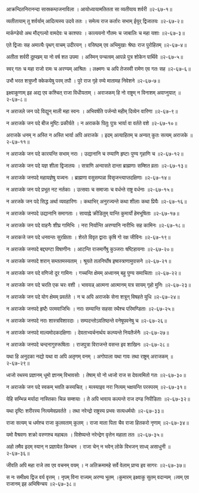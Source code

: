 आक्रन्दितनिरानन्दा सास्रकम्ठजनाविला ।
आयोध्यायामतितता सा व्यतीयाय शर्वरी ॥२-६७-१॥

व्यतीतायाम् तु शर्वर्याम् आदित्यस्य उदये ततः ।
समेत्य राज कर्तारः सभाम् ईयुर् द्विजातयः ॥२-६७-२॥

मार्कण्डेयो अथ मौद्गल्यो वामदेवः च काश्यपः ।
कात्ययनो गौतमः च जाबालिः च महा यशाः ॥२-६७-३॥

एते द्विजाः सह अमात्यैः पृथग् वाचम् उदीरयन् ।
वसिष्ठम् एव अभिमुखाः श्रेष्ठः राज पुरोहितम् ॥२-६७-४॥

अतीता शर्वरी दुह्खम् या नो वर्ष शत उपमा ।
अस्मिन् पन्चत्वम् आपन्ने पुत्र शोकेन पार्थिवे ॥२-६७-५॥

स्वर् गतः च महा राजो रामः च अरण्यम् आश्रितः ।
लक्ष्मणः च अपि तेजस्वी रामेण एव गतः सह ॥२-६७-६॥

उभौ भरत शत्रुघ्नौ क्केकयेषु परम् तपौ ।
पुरे राज गृहे रम्ये मातामह निवेशने ॥२-६७-७॥

इक्ष्वाकूणाम् इह अद्य एव कश्चित् राजा विधीयताम् ।
अराजकम् हि नो राष्ट्रम् न विनाशम् अवाप्नुयात् ॥२-६७-८॥

न अराजले जन पदे विद्युन् माली महा स्वनः ।
अभिवर्षति पर्जन्यो महीम् दिव्येन वारिणा ॥२-६७-९॥

न अराजके जन पदे बीज मुष्टिः प्रकीर्यते ।
न अराकके पितुः पुत्रः भार्या वा वर्तते वशे ॥२-६७-१०॥

अराजके धनम् न अस्ति न अस्ति भार्या अपि अराजके ।
इदम् अत्याहितम् च अन्यत् कुतः सत्यम् अराजके ॥२-६७-११॥

न अराजके जन पदे कारयन्ति सभाम् नराः ।
उद्यानानि च रम्याणि हृष्टाः पुण्य गृहाणि च ॥२-६७-१२॥

न अराजके जन पदे यज्ञ शीला द्विजातयः ।
सत्राणि अन्वासते दान्ता ब्राह्मणाः सम्शित व्रताः ॥२-६७-१३॥

न अराजके जनपदे महायज्ञेषु यज्वनः ।
ब्राह्मणा वसुसम्पन्ना विसृजन्त्याप्तदक्षिणाः ॥२-६७-१४॥

न अराजके जन पदे प्रभूत नट नर्तकाः ।
उत्सवाः च समाजाः च वर्धन्ते राष्ट्र वर्धनाः ॥२-६७-१५॥

न अरजके जन पदे सिद्ध अर्था व्यवहारिणः ।
कथाभिर् अनुरज्यन्ते कथा शीलाः कथा प्रियैः ॥२-६७-१६॥

न अराजके जनपदे उद्यानानि समागताः ।
सायाह्ने क्रीडितुम् यान्ति कुमार्यो हेमभूषिताः ॥२-६७-१७॥

न अराजके जन पदे वाहनैः शीघ्र गामिभिः ।
नरा निर्यान्ति अरण्यानि नारीभिः सह कामिनः ॥२-६७-१८॥

न अराकजे जन पदे धनवन्तः सुरक्षिताः ।
शेरते विवृत द्वाराः कृषि गो रक्ष जीविनः ॥२-६७-१९॥

न अराजके जनपदे बद्दघण्टा विषाणीनः ।
आटन्ति राजमार्गेषु कुञ्जराः षष्टिहायनाः ॥२-६७-२०॥

न अराजके जनपदे शरान् सम्ततमस्यताम् ।
श्रूयते तलनिर्घोष इष्वस्त्राणामुपासने ॥२-६७-२१॥

न अराजके जन पदे वणिजो दूर गामिनः ।
गच्चन्ति क्षेमम् अध्वानम् बहु पुण्य समाचिताः ॥२-६७-२२॥

न अराजके जन पदे चरति एक चरः वशी ।
भावयन्न् आत्मना आत्मानम् यत्र सायम् गृहो मुनिः ॥२-६७-२३॥

न अराजके जन पदे योग क्षेमम् प्रवर्तते ।
न च अपि अराजके सेना शत्रून् विषहते युधि ॥२-६७-२४॥

न अराजके जनपदे हृष्टैः परमवाजिभिः ।
नराः सम्यान्ति सहसा रथैश्च परिमण्डिताः ॥२-६७-२५॥

न अराजके जनपदे नराः शास्त्रविशारदाः ।
सम्पदन्तोऽवतिष्ठन्ते वनेषूपवनेषु च ॥२-६७-२६॥

न अराजके जनपदे माल्यमोदकदक्षिणाः ।
देवताभ्यर्चनार्थय कल्प्यन्ते नियतैर्जनैः ॥२-६७-२७॥

न अराजके जनपदे चन्दनागुरुरूषिताः ।
राजपुत्रा विराजन्ते वसन्त इव शाखिनः ॥२-६७-२८॥

यथा हि अनुदका नद्यो यथा वा अपि अतृणम् वनम् ।
अगोपाला यथा गावः तथा राष्ट्रम् अराजकम् ॥२-६७-२९॥

ध्वजो रथस्य प्रज्ञानम् धूमो ज्ञानम् विभावसोः ।
तेषाम् यो नो ध्वजो राज स देवत्वमितो गतः ॥२-६७-३०॥

न अराजके जन पदे स्वकम् भवति कस्यचित् ।
मत्स्याइव नरा नित्यम् भक्षयन्ति परस्परम् ॥२-६७-३१॥

येहि सम्भिन्न मर्यादा नास्तिकाः चिन्न सम्शयाः ।
ते अपि भावाय कल्पन्ते राज दण्ड निपीडिताः ॥२-६७-३२॥

यथा दृष्टिः शरीरस्य नित्यमेवप्रवर्तते ।
तथा नरेन्द्रो राष्ट्रस्य प्रभवः सत्यधर्मयोः ॥२-६७-३३॥

राजा सत्यम् च धर्मश्च राजा कुलवताम् कुलम् ।
राजा माता पिता चैव राजा हितकरो नृणाम् ॥२-६७-३४॥

यमो वैश्रवणः शक्रो वरुणश्च महाबलः ।
विशेष्यन्ते नरेन्द्रेण वृत्तेन महाता ततः ॥२-६७-३५॥

अहो तमैव इदम् स्यान् न प्रज्ञायेत किम्चन ।
राजा चेन् न भवेन् लोके विभजन् साध्व् असाधुनी ॥२-६७-३६॥

जीवति अपि महा राजे तव एव वचनम् वयम् ।
न अतिक्रमामहे सर्वे वेलाम् प्राप्य इव सागरः ॥२-६७-३७॥

स नः समीक्ष्य द्विज वर्य वृत्तम् ।
नृपम् विना राज्यम् अरण्य भूतम् ।कुमारम् इक्ष्वाकु सुतम् वदान्यम् ।त्वम् एव राजानम् इह अभिषिन्चय ॥२-६७-३८॥

